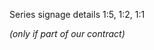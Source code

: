 <span class="transform-to-uppercase">Series signage details <span class="highlight-red">1:5, 1:2, 1:1</span></span>

_(only if part of our contract)_